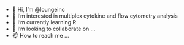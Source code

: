 - 👋 Hi, I’m @loungeinc
- 👀 I’m interested in multiplex cytokine and flow cytometry analysis
- 🌱 I’m currently learning R
- 💞️ I’m looking to collaborate on ...
- 📫 How to reach me ...

<!---
loungeinc/loungeinc is a ✨ special ✨ repository because its `README.md` (this file) appears on your GitHub profile.
You can click the Preview link to take a look at your changes.
--->
